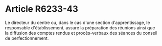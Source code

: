 # Article R6233-43

  
Le directeur du centre ou, dans le cas d'une section d'apprentissage, le responsable d'établissement, assure la préparation des réunions ainsi que la diffusion des comptes rendus et procès-verbaux des séances du conseil de perfectionnement.
